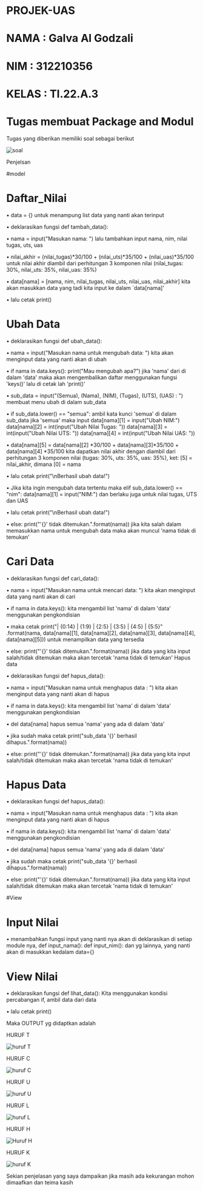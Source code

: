 # PROJEK-UAS

# NAMA : Galva Al Godzali

# NIM : 312210356

# KELAS : TI.22.A.3

# Tugas membuat Package and Modul

Tugas yang diberikan memiliki soal sebagai berikut

![soal](https://user-images.githubusercontent.com/115516730/210776639-0ae445a9-a010-4fe7-b623-43abe885cd4f.png)

Penjelsan

#model

# Daftar_Nilai

•	data = {} untuk menampung list data yang nanti akan terinput

•	deklarasikan fungsi def tambah_data():

•	nama = input("Masukan nama: ") lalu tambahkan input nama, nim, nilai tugas, uts, uas

•	nilai_akhir = (nilai_tugas)*30/100 + (nilai_uts)*35/100 + (nilai_uas)*35/100  untuk nilai akhir diambil dari perhitungan 3 komponen nilai (nilai_tugas: 30%, nilai_uts: 35%, nilai_uas: 35%)

•	data[nama] = [nama, nim, nilai_tugas, nilai_uts, nilai_uas, nilai_akhir] kita akan masukkan data yang tadi kita input ke dalam `data[nama]'

•	lalu cetak print()

# Ubah Data

•	deklarasikan fungsi def ubah_data():

•	nama = input("Masukan nama untuk mengubah data: ") kita akan menginput data yang nanti akan di ubah

•	if nama in data.keys(): print("Mau mengubah apa?") jika 'nama' dari di dalam 'data' maka akan mengembalikan daftar menggunakan fungsi 'keys()' lalu di cetak lah 'print()'

•	sub_data = input("(Semua), (Nama), (NIM), (Tugas), (UTS), (UAS) : ") membuat menu ubah di dalam sub_data

•	if sub_data.lower() == "semua": ambil kata kunci 'semua' di dalam sub_data jika 'semua' maka input data[nama][1] = input("Ubah NIM:") data[nama][2] = int(input("Ubah Nilai Tugas: ")) data[nama][3] = int(input("Ubah Nilai UTS: ")) data[nama][4] = int(input("Ubah Nilai UAS: "))

•	data[nama][5] = data[nama][2] *30/100 + data[nama][3]*35/100 + data[nama][4] *35/100  kita dapatkan nilai akhir dengan diambil dari perhitungan 3 komponen nilai (tugas: 30%, uts: 35%, uas: 35%), ket: [5] = nilai_akhir, dimana [0] = nama

•	lalu cetak print("\nBerhasil ubah data!")

•	Jika kita ingin mengubah data tertentu maka elif sub_data.lower() == "nim": data[nama][1] = input("NIM:") dan berlaku juga untuk nilai tugas, UTS dan UAS

•	lalu cetak print("\nBerhasil ubah data!")

•	else: print("'{}' tidak ditemukan.".format(nama)) jika kita salah dalam memasukkan nama untuk mengubah data maka akan muncul 'nama tidak di temukan'

# Cari Data

•	deklarasikan fungsi def cari_data():

•	nama = input("Masukan nama untuk mencari data: ") kita akan menginput data yang nanti akan di cari

•	if nama in data.keys(): kita mengambil list 'nama' di dalam 'data' menggunakan pengkondisian

•	maka cetak print("| {0:14} | {1:9} | {2:5} | {3:5} | {4:5} | {5:5}" .format(nama, data[nama][1], data[nama][2], data[nama][3], data[nama][4], data[nama][5])) untuk menampilkan data yang tersedia

•	else: print("'{}' tidak ditemukan.".format(nama)) jika data yang kita input salah/tidak ditemukan maka akan tercetak 'nama tidak di temukan'
Hapus data

•	deklarasikan fungsi def hapus_data():

•	nama = input("Masukan nama untuk menghapus data : ") kita akan menginput data yang nanti akan di hapus

•	if nama in data.keys(): kita mengambil list 'nama' di dalam 'data' menggunakan pengkondisian

•	del data[nama] hapus semua 'nama' yang ada di dalam 'data'

•	jika sudah maka cetak print("sub_data '{}' berhasil dihapus.".format(nama))

•	else: print("'{}' tidak ditemukan.".format(nama)) jika data yang kita input salah/tidak ditemukan maka akan tercetak 'nama tidak di temukan'

# Hapus Data

•	deklarasikan fungsi def hapus_data():

•	nama = input("Masukan nama untuk menghapus data : ") kita akan menginput data yang nanti akan di hapus

•	if nama in data.keys(): kita mengambil list 'nama' di dalam 'data' menggunakan pengkondisian

•	del data[nama] hapus semua 'nama' yang ada di dalam 'data'

•	jika sudah maka cetak print("sub_data '{}' berhasil dihapus.".format(nama))

•	else: print("'{}' tidak ditemukan.".format(nama)) jika data yang kita input salah/tidak ditemukan maka akan tercetak 'nama tidak di temukan'

#View

# Input Nilai

•	menambahkan fungsi input yang nanti nya akan di deklarasikan di setiap module nya, def input_nama(): def input_nim(): dan yg lainnya, yang nanti akan di masukkan kedalam data={}

# View Nilai

•	deklarasikan fungsi def lihat_data(): Kita menggunakan kondisi percabangan if, ambil data dari data

•	lalu cetak print()

Maka OUTPUT yg didaptkan adalah

HURUF T

![huruf T](https://user-images.githubusercontent.com/115516730/211197627-a49c138d-4448-4010-ba41-efc57fb4c46c.png)

HURUF C

![huruf C](https://user-images.githubusercontent.com/115516730/211197639-99aaba6c-7431-4b96-a837-c8de88cf4d86.png)

HURUF U

![huruf U](https://user-images.githubusercontent.com/115516730/211197678-82f16a14-debf-476d-a133-999e1274c4bc.png)

HURUF L

![huruf L](https://user-images.githubusercontent.com/115516730/211197691-fbe34744-8414-4532-af96-2341a7c272a1.png)

HURUF H

![Huruf H](https://user-images.githubusercontent.com/115516730/211197710-5035281c-b848-4e95-9973-25e62d409c1b.png)

HURUF K

![huruf K](https://user-images.githubusercontent.com/115516730/211197720-a99f202e-dfb0-420d-881b-77c481b715fc.png)

Sekian penjelasan yang saya dampaikan jika masih ada kekurangan mohon dimaafkan dan teima kasih





















